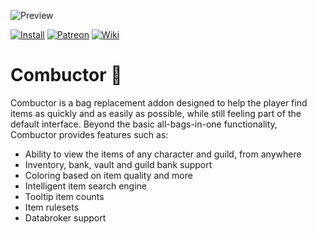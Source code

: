 ![Preview](http://jaliborc.com/images/addons/large/combuctor/inventory-beauty.jpg)

[![Install](http://jaliborc.com/images/external/twitch_client.png)](https://www.curseforge.com/wow/addons/combuctor/download?client=y) [![Patreon](http://jaliborc.com/images/external/patreon.png#1)](https://www.patreon.com/user?u=9248226) [![Wiki](http://jaliborc.com/images/external/github_wiki.png)](https://github.com/tullamods/Wildpants/wiki)

# Combuctor :handbag:
Combuctor is a bag replacement addon designed to help the player find items as quickly and as easily as possible, while still feeling part of the default interface. Beyond the basic all-bags-in-one functionality, Combuctor provides features such as:
* Ability to view the items of any character and guild, from anywhere
* Inventory, bank, vault and guild bank support
* Coloring based on item quality and more
* Intelligent item search engine
* Tooltip item counts
* Item rulesets
* Databroker support
